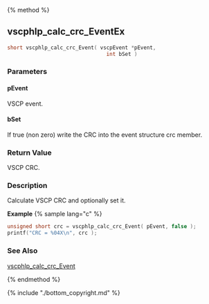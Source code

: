
{% method %}
## vscphlp_calc_crc_EventEx

```c
short vscphlp_calc_crc_Event( vscpEvent *pEvent, 
                                int bSet )
```

### Parameters

#### pEvent
VSCP event.

#### bSet
If true (non zero) write the CRC into the event structure crc member.

### Return Value
VSCP CRC. 

### Description
Calculate VSCP CRC and optionally set it. 

**Example** {% sample lang="c" %}

```c
unsigned short crc = vscphlp_calc_crc_Event( pEvent, false );
printf("CRC = %04X\n", crc );
```

### See Also
[vscphlp_calc_crc_Event](vscphlp_calc_crc_event.md)

{% endmethod %}

{% include "./bottom_copyright.md" %}